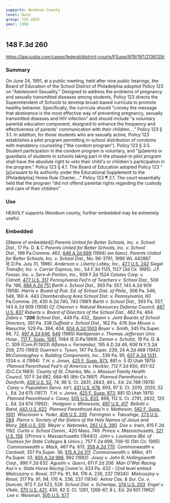 ```yaml
---
supports: Woodson County
level: Base
group: YIG-2025
year: 1998
---
```

## 148 F.3d 260

https://law.justia.com/cases/federal/district-courts/FSupp/978/197/2136129/

### Summary
On June 24, 1991, at a public meeting, held after nine public hearings, the Board of Education of the School District of Philadelphia adopted Policy 123 on "Adolescent Sexuality." Designed to address the problems of pregnancy and sexually transmitted diseases among students, Policy 123 directs the Superintendent of Schools to develop broad-based curricula to promote healthy behavior. Specifically, the curricula should "convey the message that abstinence is the most effective way of preventing pregnancy, sexually transmitted diseases and HIV infection" and should include "a voluntary parental education component, designed to enhance the frequency and effectiveness of parents' communication with their children...." Policy 123 § 3.1. In addition, for those students who are sexually active, Policy 123 establishes a pilot program permitting in-school distribution of condoms with mandatory counseling ("the condom program"). Policy 123 § 3.5. Student participation in the condom program is voluntary, and "[p]arents or guardians of students in schools taking part in the phased-in pilot program shall have the absolute right to veto their child's or children's participation in the program." Policy 123 § 4.1. The Board of Education adopted Policy 123 "[p]ursuant to its authority under the Educational Supplement to the [Philadelphia] Home Rule Charter...." Policy 123 ¶ 2.1. The court essentially held that the program "did not offend parental rights regarding the custody and care of their children"

### Use
HEAVILY supports Woodson county, further embedded may be extremely useful. 

### Embedded

[[Name of embedded]]
_Parents United for Better Schools, Inc. v. School Dist.,_ 17 Pa. D. & C
_Parents United for Better Schools, Inc. v. School Dist.,_ 166 Pa.Commw. 462, [646 A.2d 689](https://law.justia.com/cases/pennsylvania/commonwealth-court/1994/166-pa-commw-462-1.html) (1994) (_en banc_).
_Parents United for Better Schools, Inc. v. School Dist.,_ No. 96-3791, 1996 WL 442887 (E.D.Pa. July 31, 1996).
_Anderson v. Liberty Lobby, Inc.,_ [477 U.S. 242](https://supreme.justia.com/cases/federal/us/477/242/)
_Siegel Transfer, Inc. v. Carrier Express, Inc.,_ 54 F.3d 1125, 1127 (3d Cir. 1995).
_J.F. Feeser, Inc. v. Serv-A-Portion, Inc.,_ 909 F.2d 1524
_Celotex Corp. v. Catrett,_ [477 U.S. 317](https://supreme.justia.com/cases/federal/us/477/317/)
_Pennsylvania Fed'n of Teachers v. School Dist.,_ 506 Pa. 196, [484 A.2d 751](https://law.justia.com/cases/pennsylvania/supreme-court/1984/506-pa-196-0.html)
_Barth v. School Dist.,_ 393 Pa. 557, 143 A.2d 909 (1958).
_Harris v. Board of Pub. Ed. of School Dist. of Phila.,_ 306 Pa. 546, 548, 160 A. 443
_Chambersburg Area School Dist. v. Pennsylvania,_ 60 Pa.Commw. 29, 430 A.2d 740, 743 (1981)
_Barth v. School Dist.,_ 393 Pa. 557, 143 A.2d 909 (1958)
_Cf._ _Chevron v. Natural Resources Defense Council,_ [467 U.S. 837](https://supreme.justia.com/cases/federal/us/467/837/)
_Roberts v. Board of Directors of the School Dist.,_ 462 Pa. 464
_Zebra v._ ***206** _School Dist.,_ 449 Pa. 432_
_Spann v. Joint Boards of School Directors,_ 381 Pa. 338
_Duffield v. School Dist.,_ 162 Pa. 476
_See_ _Moure v. Raeuchle,_ 529 Pa. 394, 404, [604 A.2d 1003](https://law.justia.com/cases/pennsylvania/supreme-court/1992/529-pa-394-1.html)
_Boyer v. Smith,_ 345 Pa.Super. 66, 72, [497 A.2d 646](https://law.justia.com/cases/pennsylvania/supreme-court/1985/345-pa-super-66-1.html), [649](https://law.justia.com/cases/pennsylvania/supreme-court/1985/345-pa-super-73-1.html) (1985)
_Karibjanian v. Thomas Jefferson Univ. Hosp.,_ [717 F. Supp. 1081](https://law.justia.com/cases/federal/district-courts/FSupp/717/1081/1583850/), 1084 (E.D.Pa.1989)
_Zaman v. Schultz,_ 19 Pa. D. & C. 309 (Com.Pl.1933)
_Alfonso v. Fernandez,_ 195 A.D.2d 46, 606 N.Y.S.2d 259, 270 (1993)
_Guerrieri v. Tyson,_ 147 Pa.Super. 239, 24 A.2d 468 (1942)
_McConnaughey v. Building Components, Inc.,_ 536 Pa. 95, [637 A.2d 1331](https://law.justia.com/cases/pennsylvania/supreme-court/1994/536-pa-95-1.html), 1334 n. 4 (1994)
 _T.H. v. Jones,_ [425 F. Supp. 873](https://law.justia.com/cases/federal/district-courts/FSupp/425/873/1513203/), 881 n. 5 (D.Utah 1975)
 _Planned Parenthood Fed'n of America v. Heckler,_ 712 F.2d 650, 651-52 (D.C.Cir.1983)
 _County of St. Charles, Mo. v. Missouri Family Health Council,_ 107 F.3d 682, 684-85 (8th Cir.1997)
 _Planned Parenthood v. Danforth,_ [428 U.S. 52](https://supreme.justia.com/cases/federal/us/428/52/), 74, 96 S. Ct. 2831, 2843, 49 L. Ed. 2d 788 (1976)
 _Carey v. Population Servs. Int'l,_ [431 U.S. 678](https://supreme.justia.com/cases/federal/us/431/678/), 693, 97 S. Ct. 2010, 2020, 52 L. Ed. 2d 675 (1977)
 _T.H. v. Jones,_ [425 F. Supp. 873](https://law.justia.com/cases/federal/district-courts/FSupp/425/873/1513203/), 881 (D.Utah 1975)
 _Planned Parenthood v. Casey,_ [505 U.S. 833](https://supreme.justia.com/cases/federal/us/505/833/), 899, 112 S. Ct. 2791, 2832, 120 L. Ed. 2d 674 (1992); 
 _Hodgson v. Minnesota,_ [497 U.S. 417](https://supreme.justia.com/cases/federal/us/497/417/)
 _Bellotti v. Baird,_ [443 U.S. 622](https://supreme.justia.com/cases/federal/us/443/622/)
 _Planned Parenthood Ass'n v. Matheson,_ [582 F. Supp. 1001](https://law.justia.com/cases/federal/district-courts/FSupp/582/1001/1761144/)
 _Wisconsin v. Yoder,_ [406 U.S. 205](https://supreme.justia.com/cases/federal/us/406/205/)
 _Farrington v. Tokushige,_ [273 U.S. 284](https://supreme.justia.com/cases/federal/us/273/284/)
 _Pierce v. Society of the Sisters of the Holy Names of Jesus and Mary,_ [268 U.S. 510](https://supreme.justia.com/cases/federal/us/268/510/)
 _Meyer v. Nebraska,_ [262 U.S. 390](https://supreme.justia.com/cases/federal/us/262/390/)
 _Doe v. Irwin,_ 615 F.2d 1162
 _Curtis v. School Comm.,_ 420 Mass. 749
 _Prince v. Massachusetts,_ [321 U.S. 158](https://supreme.justia.com/cases/federal/us/321/158/)
 [[Prince v. Massachusetts (1944)]]
 _John v. Louisiana (Bd. of Trustees for State Colleges & Univs.),_ 757 F.2d 698, 709-10 (5th Cir. 1985)
 _Commonwealth v. Mack,_ 467 Pa. 613, [359 A.2d 770](https://law.justia.com/cases/pennsylvania/supreme-court/1976/467-pa-613-0.html)
 _Commonwealth v. Cardwell,_ 357 Pa.Super. 38, [515 A.2d 311](https://law.justia.com/cases/pennsylvania/supreme-court/1986/357-pa-super-38-1.html)
 _Commonwealth v. Miller,_ 411 Pa.Super. 33, [600 A.2d 988](https://law.justia.com/cases/pennsylvania/superior-court/1992/411-pa-super-33-2.html), 992 (1992)
 _Josey v. John R. Hollingsworth Corp.,_ 996 F.2d 632
 _Agustin v. Quern,_ 611 F.2d 206
 _Man O'War Racing Ass'n v. State Horse Racing Comm'n,_ 433 Pa. 432 - (2nd level embed _Mielcuszny v. Rosol,_ 317 Pa. 91, 94, 176 A. 236, 237 (1934))
 _Mielcuszny v. Rosol,_ 317 Pa. 91, 94, 176 A. 236, 237 (1934)
 _Aetna Cas. & Sur. Co. v. Duncan,_ 972 F.2d 523, 526
 _School Dist. v. Schempp,_ [374 U.S. 203](https://supreme.justia.com/cases/federal/us/374/203/)
 _Engel v. Vitale,_ [370 U.S. 421](https://supreme.justia.com/cases/federal/us/370/421/), 430, 82 S. Ct. 1261, 1266-67, 8 L. Ed. 2d 601 (1962)
 _Lee v. Weisman,_ [505 U.S. 577](https://supreme.justia.com/cases/federal/us/505/577/)
 